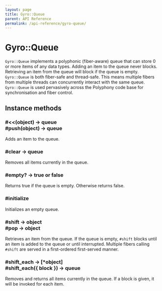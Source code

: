 ```yaml
---
layout: page
title: Gyro::Queue
parent: API Reference
permalink: /api-reference/gyro-queue/
---
```

# Gyro::Queue

`Gyro::Queue` implements a polyphonic (fiber-aware) queue that can store 0 or
more items of any data types. Adding an item to the queue never blocks.
Retrieving an item from the queue will block if the queue is empty.
`Gyro::Queue` is both fiber-safe and thread-safe. This means multiple fibers
from multiple threads can concurrently interact with the same queue.
`Gyro::Queue` is used pervasively across the Polyphony code base for
synchronisation and fiber control.

## Instance methods

### #&lt;&lt;(object) → queue<br>#push(object) → queue

Adds an item to the queue.

### #clear → queue

Removes all items currently in the queue.

### #empty? → true or false

Returns true if the queue is empty. Otherwise returns false.

### #initialize

Initializes an empty queue.

### #shift → object<br>#pop → object

Retrieves an item from the queue. If the queue is empty, `#shift` blocks until
an item is added to the queue or until interrupted. Multiple fibers calling
`#shift` are served in a first-ordered first-served manner.

### #shift_each → [*object]<br>#shift_each({ block }) → queue

Removes and returns all items currently in the queue. If a block is given, it
will be invoked for each item.